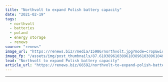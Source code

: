 ```yaml
---
title: "Northvolt to expand Polish battery capacity"
date: "2021-02-19"
tags: 
  - northvolt
  - batteries
  - poland
  - energy storage
  - renews
source: "renews"
image_url: "https://renews.biz//media/15986/northvolt.jpg?mode=crop&width=770&heightratio=0.6103896103896103896103896104&slimmage=true"
image_fp: "/assets/img/post_thumbnails/87.6103896103896103896103896104&slimmage=true"
lead: "Northvolt to expand Polish battery capacity"
article_url: "https://renews.biz/66592/northvolt-to-expand-polish-battery-capacity/"
---
```


---
